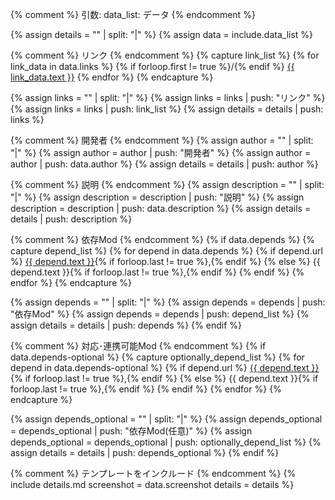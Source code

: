 {% comment %}
  引数:
    data_list: データ
{% endcomment %}

{% assign details = "" | split: "|" %}
{% assign data = include.data_list %}

{% comment %}
リンク
{% endcomment %}
{% capture link_list %}
  {% for link_data in data.links %}
    {% if forloop.first != true %}/{% endif %}
    <a href="{{ link_data.url }}">{{ link_data.text }}</a>
  {% endfor %}
{% endcapture %}

{% assign links = "" | split: "|" %}
{% assign links = links | push: "リンク" %}
{% assign links = links | push: link_list %}
{% assign details = details | push: links %}

{% comment %}
開発者
{% endcomment %}
{% assign author = "" | split: "|" %}
{% assign author = author | push: "開発者" %}
{% assign author = author | push: data.author %}
{% assign details = details | push: author %}

{% comment %}
説明
{% endcomment %}
{% assign description = "" | split: "|" %}
{% assign description = description | push: "説明" %}
{% assign description = description | push: data.description %}
{% assign details = details | push: description %}

{% comment %}
依存Mod
{% endcomment %}
{% if data.depends %}
  {% capture depend_list %}
    {% for depend in data.depends %}
      {% if depend.url %}
        <a href="{{ depend.url }}">{{ depend.text }}</a>{% if forloop.last != true %},{% endif %}
      {% else %}
        {{ depend.text }}{% if forloop.last != true %},{% endif %}
      {% endif %}
    {% endfor %}
  {% endcapture %}

  {% assign depends = "" | split: "|" %}
  {% assign depends = depends | push: "依存Mod" %}
  {% assign depends = depends | push: depend_list %}
  {% assign details = details | push: depends %}
{% endif %}

{% comment %}
対応･連携可能Mod
{% endcomment %}
{% if data.depends-optional %}
  {% capture optionally_depend_list %}
    {% for depend in data.depends-optional %}
      {% if depend.url %}
        <a href="{{ depend.url }}">{{ depend.text }}</a>{% if forloop.last != true %},{% endif %}
      {% else %}
        {{ depend.text }}{% if forloop.last != true %},{% endif %}
      {% endif %}
    {% endfor %}
  {% endcapture %}

  {% assign depends_optional = "" | split: "|" %}
  {% assign depends_optional = depends_optional | push: "依存Mod(任意)" %}
  {% assign depends_optional = depends_optional | push: optionally_depend_list %}
  {% assign details = details | push: depends_optional %}
{% endif %}

{% comment %}
テンプレートをインクルード
{% endcomment %}
{% include details.md
  screenshot = data.screenshot
  details = details
%}
